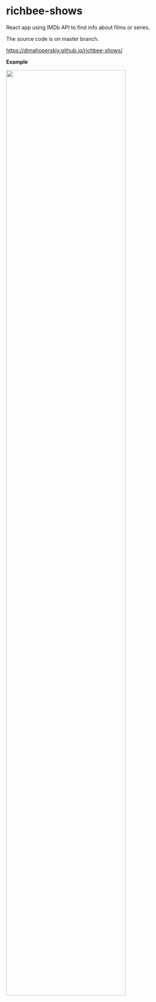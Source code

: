 # richbee-shows
React app using IMDb API to find info about films or series.

The source code is on master branch.

 https://dimahoperskiy.github.io/richbee-shows/
 
 <b>Example<b/>
 
 <img src="https://github.com/dimahoperskiy/dimahoperskiy/blob/main/video-2.gif" width="80%"/>
 

